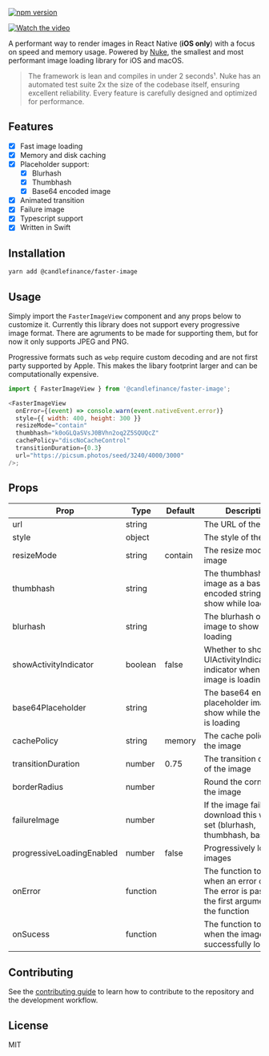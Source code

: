 [![npm version](https://badge.fury.io/js/@candlefinance%2Ffaster-image.svg)](https://badge.fury.io/js/@candlefinance%2Ffaster-image)

[![Watch the video](https://user-images.githubusercontent.com/12258850/227793826-c568d6b4-7cee-4c9f-b1ac-1beef3a2b3c5.png)](https://user-images.githubusercontent.com/12258850/227793749-d231199d-6058-4e6a-bb07-51b0ebfe9db5.mp4)

A performant way to render images in React Native (**iOS only**) with a focus on speed and memory usage. Powered by [Nuke](https://github.com/kean/nuke), the smallest and most performant image loading library for iOS and macOS.

> The framework is lean and compiles in under 2 seconds¹. Nuke has an automated test suite 2x the size of the codebase itself, ensuring excellent reliability. Every feature is carefully designed and optimized for performance.

## Features

- [x] Fast image loading
- [x] Memory and disk caching
- [x] Placeholder support:
  - [x] Blurhash
  - [x] Thumbhash
  - [x] Base64 encoded image
- [x] Animated transition
- [x] Failure image
- [x] Typescript support
- [x] Written in Swift

## Installation

```sh
yarn add @candlefinance/faster-image
```

## Usage

Simply import the `FasterImageView` component and any props below to customize it. Currently this library does not support every progressive image format. There are agruments to be made for supporting them, but for now it only supports JPEG and PNG.

Progressive formats such as `webp` require custom decoding and are not first party supported by Apple. This makes the libary footprint larger and can be computationally expensive.

```js
import { FasterImageView } from '@candlefinance/faster-image';

<FasterImageView
  onError={(event) => console.warn(event.nativeEvent.error)}
  style={{ width: 400, height: 300 }}
  resizeMode="contain"
  thumbhash="k0oGLQaSVsJ0BVhn2oq2Z5SQUQcZ"
  cachePolicy="discNoCacheControl"
  transitionDuration={0.3}
  url="https://picsum.photos/seed/3240/4000/3000"
/>;
```

## Props

| Prop                      | Type     | Default | Description                                                                                          |
| ------------------------- | -------- | ------- | ---------------------------------------------------------------------------------------------------- |
| url                       | string   |         | The URL of the image                                                                                 |
| style                     | object   |         | The style of the image                                                                               |
| resizeMode                | string   | contain | The resize mode of the image                                                                         |
| thumbhash                 | string   |         | The thumbhash of the image as a base64 encoded string to show while loading                          |
| blurhash                  | string   |         | The blurhash of the image to show while loading                                                      |
| showActivityIndicator     | boolean  | false   | Whether to show the UIActivityIndicatorView indicator when the image is loading                      |
| base64Placeholder         | string   |         | The base64 encoded placeholder image to show while the image is loading                              |
| cachePolicy               | string   | memory  | The cache policy of the image                                                                        |
| transitionDuration        | number   | 0.75    | The transition duration of the image                                                                 |
| borderRadius              | number   |         | Round the corners on the image                                                                       |
| failureImage              | number   |         | If the image fails to download this will be set (blurhash, thumbhash, base64)                        |
| progressiveLoadingEnabled | number   | false   | Progressively load images                                                                            |
| onError                   | function |         | The function to call when an error occurs. The error is passed as the first argument of the function |
| onSucess                  | function |         | The function to call when the image is successfully loaded                                           |

## Contributing

See the [contributing guide](CONTRIBUTING.md) to learn how to contribute to the repository and the development workflow.

## License

MIT
